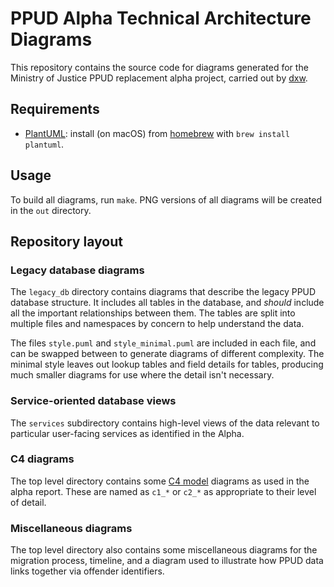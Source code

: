 # PPUD Alpha Technical Architecture Diagrams

This repository contains the source code for diagrams generated for the Ministry of Justice PPUD replacement alpha project, carried out by [dxw](https://dxw.com).

## Requirements

* [PlantUML](https://plantuml.com/): install (on macOS) from [homebrew](https://brew.sh) with `brew install plantuml`.

## Usage

To build all diagrams, run `make`. PNG versions of all diagrams will be created in the `out` directory.

## Repository layout

### Legacy database diagrams

The `legacy_db` directory contains diagrams that describe the legacy PPUD database structure. It includes all tables in the database, and _should_ include all the important relationships between them. The tables are split into multiple files and namespaces by concern to help understand the data.

The files `style.puml` and `style_minimal.puml` are included in each file, and can be swapped between to generate diagrams of different complexity. The minimal style leaves out lookup tables and field details for tables, producing much smaller diagrams for use where the detail isn't necessary.

### Service-oriented database views

The `services` subdirectory contains high-level views of the data relevant to particular user-facing services as identified in the Alpha.

### C4 diagrams

The top level directory contains some [C4 model](https://c4model.com/) diagrams as used in the alpha report. These are named as `c1_*` or `c2_*` as appropriate to their level of detail.

### Miscellaneous diagrams

The top level directory also contains some miscellaneous diagrams for the migration process, timeline, and a diagram used to illustrate how PPUD data links together via offender identifiers.
